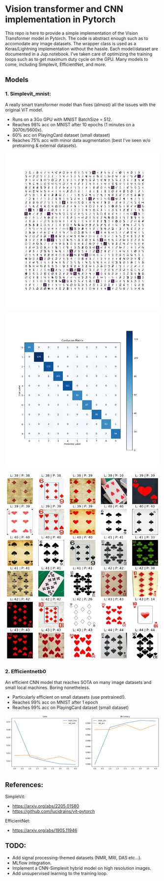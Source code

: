 # Vision transformer and CNN implementation in Pytorch
This repo is here to provide a simple implementation of the Vision Transformer model in Pytorch.
The code is abstract enough such as to accomodate any image datasets.
The wrapper class is used as a Keras/Lightning implementation without the hassle.
Each model/dataset are documented in a Jup.notebook.
I've taken care of optimizing the training loops such as to get maximum duty cycle on the GPU.
Many models to come, including Simplevit, EfficientNet, and more.


## Models
### 1. Simplevit_mnist:
A really smart transformer model than fixes (almost) all the issues with the original ViT model.
- Runs on a 3Go GPU with MNIST BatchSize = 512.
- Reaches 98% acc on MNIST after 10 epochs (1 minutes on a 3070ti/5600x).
- 60% acc on PlayingCard dataset (small dataset)
- Reaches 75% acc with minor data augmentation (best I've seen w/o pretraining & external datasets).

![GridSample - Epoch 25.png](assets%2FGridSample%20-%20Epoch%2025.png)

![confusion - Epoch 25.png](assets%2Fconfusion%20-%20Epoch%2025.png)

![playingCarsSimpleVit.png](assets%2FplayingCarsSimpleVit.png)

### 2. Efficientnetb0
An efficient CNN model that reaches SOTA on many image datasets and small local machines.
Boring nonetheless.
- Particularly efficient on small datasets (use pretrained!).
- Reaches 99% acc on MNIST after 1 epoch
- Reaches 99% acc on PlayingCard dataset (small dataset)


![effi_mnist_learningcurve.png](assets%2Feffi_mnist_learningcurve.png)

## References:
SimpleVit:
- https://arxiv.org/abs/2205.01580
- https://github.com/lucidrains/vit-pytorch

EfficientNet:
- https://arxiv.org/abs/1905.11946


## TODO:
- Add signal processing-themed datasets (NMR, MRI, DAS etc...).
- MLflow integration.
- Implement a CNN-Simplevit hybrid model on high resolution images.
- Add unsupervised learning to the training loop.
